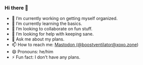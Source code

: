 ### Hi there 👋

<!--
**boostventilator/boostventilator** is a ✨ _special_ ✨ repository because its `README.md` (this file) appears on your GitHub profile.
-->

- 🔭 I’m currently working on getting myself organized.
- 🌱 I’m currently learning the basics.
- 👯 I’m looking to collaborate on fun stuff.
- 🤔 I’m looking for help with keeping sane.
- 💬 Ask me about my plans.
- 📫 How to reach me: <a rel="me" href="https://xoxo.zone/@boostventilator">Mastodon (@boostventilator@xoxo.zone)</a>
- 😄 Pronouns: he/him
- ⚡ Fun fact: I don't have any plans.
